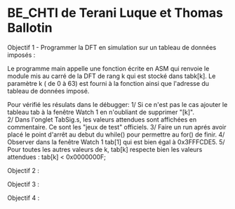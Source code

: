 # BE_CHTI de Terani Luque et Thomas Ballotin

Objectif 1 - Programmer la DFT en simulation sur un tableau de données imposés : 

Le programme main appelle une fonction écrite en ASM qui renvoie le module mis au carré de la DFT de rang k qui est stocké dans tabk[k]. Le paramètre k ( de 0 à 63) est fourni à la fonction ainsi que l'adresse du tableau de données imposé.

Pour vérifié les résulats dans le débugger:
1/ Si ce n'est pas le cas ajouter le tableau tab à la fenêtre Watch 1 en n'oubliant de supprimer "[k]". <br>
2/ Dans l'onglet TabSig.s, les valeurs attendues sont affichées en commentaire. Ce sont les "jeux de test" officiels. 
3/ Faire un run aprés avoir placé le point d'arrêt au debut du while() pour permettre au for() de finir. 
4/ Observer dans la fenêtre Watch 1 tab[1] qui est bien égal à 0x3FFFCDE5. 
5/ Pour toutes les autres valeurs de k, tab[k] respecte bien les valeurs attendues : tab[k] < 0x0000000F;

Objectif 2 :

Objectif 3 :

Objectif 4 :


